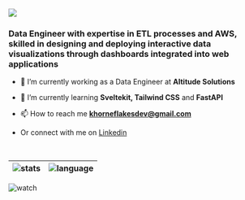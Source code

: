 <h1 align='left'><img src="https://readme-typing-svg.herokuapp.com?font=Fira+Code&weight=900&size=21&pause=1000&color=0CF167&multiline=true&random=true&width=600&lines=Hello%2C+I'm+Erick"></h1>
<h3 align="left">Data Engineer with expertise in ETL processes and AWS, skilled in designing and deploying interactive data visualizations through dashboards integrated into web applications</h3>


- 🔭 I’m currently working as a Data Engineer at **Altitude Solutions**

- 🌱 I’m currently learning **Sveltekit, Tailwind CSS** and **FastAPI**

- 📫 How to reach me **khorneflakesdev@gmail.com**

- Or connect with me on [Linkedin](https://www.linkedin.com/in/khorneflakes/)

<br>

| ![stats] | ![language] |
| -------- | ----------- |

![watch]

[stats]: https://github-readme-stats.vercel.app/api?username=khorneflakes-dev&show_icons=true&theme=blue-green
[language]: https://github-readme-stats.vercel.app/api/top-langs/?username=khorneflakes-dev&layout=compact&theme=blue-green
[watch]: https://count.getloli.com/@khorneflakes-dev?name=khorneflakes-dev&theme=kasuterura-4&padding=7&offset=0&align=top&scale=1&pixelated=0&darkmode=0

